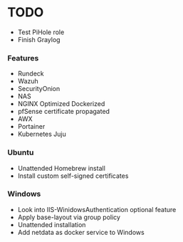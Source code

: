 # TODO

* Test PiHole role
* Finish Graylog

### Features

* Rundeck
* Wazuh
* SecurityOnion
* NAS
* NGINX Optimized Dockerized
* pfSense certificate propagated
* AWX
* Portainer
* Kubernetes Juju

### Ubuntu

* Unattended Homebrew install
* Install custom self-signed certificates

### Windows

* Look into IIS-WinidowsAuthentication optional feature
* Apply base-layout via group policy
* Unattended installation
* Add netdata as docker service to Windows